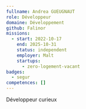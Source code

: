 ```yaml
---
fullname: Andrea GUEUGNAUT
role: Développeur
domaine: Développement
github: Falinor
missions:
  - start: 2022-10-17
    end: 2025-10-31
    status: independent
    employer: Malt
    startups:
      - zero-logement-vacant
badges:
  - segur
competences: []
---
```

Développeur curieux
